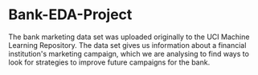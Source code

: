 # Bank-EDA-Project
The bank marketing data set was uploaded originally to the UCI Machine Learning Repository. The data set gives us information about a financial institution's marketing campaign, which we are analysing to find ways to look for strategies to improve future campaigns for the bank.
